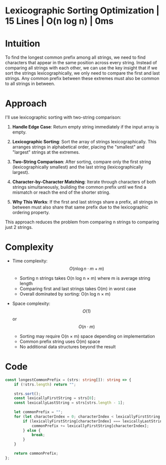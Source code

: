 # Lexicographic Sorting Optimization | 15 Lines | O(n log n) | 0ms

# Intuition
To find the longest common prefix among all strings, we need to find characters that appear in the same position across every string. Instead of comparing all strings with each other, we can use the key insight that if we sort the strings lexicographically, we only need to compare the first and last strings. Any common prefix between these extremes must also be common to all strings in between.

# Approach
I'll use lexicographic sorting with two-string comparison:

1. **Handle Edge Case**: Return empty string immediately if the input array is empty.

2. **Lexicographic Sorting**: Sort the array of strings lexicographically. This arranges strings in alphabetical order, placing the "smallest" and "largest" strings at the extremes.

3. **Two-String Comparison**: After sorting, compare only the first string (lexicographically smallest) and the last string (lexicographically largest). 

4. **Character-by-Character Matching**: Iterate through characters of both strings simultaneously, building the common prefix until we find a mismatch or reach the end of the shorter string.

5. **Why This Works**: If the first and last strings share a prefix, all strings in between must also share that same prefix due to the lexicographic ordering property.

This approach reduces the problem from comparing n strings to comparing just 2 strings.

# Complexity
- Time complexity: $$O(n \log n \cdot m + m)$$
  - Sorting n strings takes O(n log n × m) where m is average string length
  - Comparing first and last strings takes O(m) in worst case
  - Overall dominated by sorting: O(n log n × m)

- Space complexity: $$O(1)$$ or $$O(n \cdot m)$$
  - Sorting may require O(n × m) space depending on implementation
  - Common prefix string uses O(m) space
  - No additional data structures beyond the result

# Code
```typescript []
const longestCommonPrefix = (strs: string[]): string => {
    if (!strs.length) return "";
    
    strs.sort();
    const lexicallyFirstString = strs[0];
    const lexicallyLastString = strs[strs.length - 1];
    
    let commonPrefix = "";
    for (let characterIndex = 0; characterIndex < lexicallyFirstString.length; characterIndex++) {
        if (lexicallyFirstString[characterIndex] === lexicallyLastString[characterIndex]) {
            commonPrefix += lexicallyFirstString[characterIndex];
        } else {
            break;
        }
    }
    
    return commonPrefix;
};
```